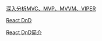 [深入分析MVC、MVP、MVVM、VIPER](https://www.jianshu.com/p/2ad25e2769b5)  

[React DnD](http://react-dnd.github.io/react-dnd/about)  

[React DnD简介](https://segmentfault.com/a/1190000014723549?utm_source=tag-newest)
